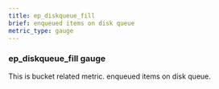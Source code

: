 ```yaml
---
title: ep_diskqueue_fill
brief: enqueued items on disk queue
metric_type: gauge
---
```

### ep_diskqueue_fill gauge

This is bucket related metric. enqueued items on disk queue.